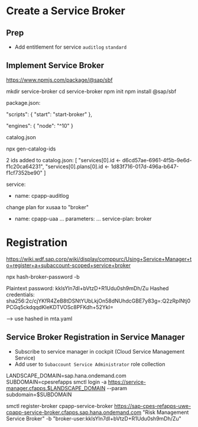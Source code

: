 # Create a Service Broker

## Prep

* Add entitlement for service `auditlog` `standard`

## Implement Service Broker

https://www.npmjs.com/package/@sap/sbf

mkdir service-broker
cd service-broker
npm init
npm install @sap/sbf

package.json:

  "scripts": {
    "start": "start-broker"
  },

  "engines": {
    "node": "^10"
  }

catalog.json


npx gen-catalog-ids

2 ids added to catalog.json: [
  "services[0].id <- d6cd57ae-6961-4f5b-9e6d-f1c20ca64231",
  "services[0].plans[0].id <- 1d83f716-017d-496a-b647-f1cf7352be90"
]

service:
- name: cpapp-auditlog

change plan for xusaa to "broker"

- name: cpapp-uaa
  ...
  parameters:
    ...
    service-plan: broker


# Registration

https://wiki.wdf.sap.corp/wiki/display/comppurc/Using+Service+Manager+to+register+a+subaccount-scoped+service+broker


npx hash-broker-password -b

Plaintext password:
kklsYln7dI+bVtzD+R1Udu0sh9mDh/Zu
Hashed credentials:
sha256:2c/cjYKfR4ZeB8tDSNtYUbLkjOn58dNUhdcGBE7y83g=:Q2zRpINtj0PCGq5ckdqqdKleKDTVOSc8PFKdh+52YkI=

--> use hashed in mta.yaml

## Service Broker Registration in Service Manager

* Subscribe to service manager in cockpit (Cloud Service Management Service)
* Add user to `Subaccount Service Administrator` role collection

LANDSCAPE_DOMAIN=sap.hana.ondemand.com
SUBDOMAIN=cpesrefapps
smctl login -a https://service-manager.cfapps.$LANDSCAPE_DOMAIN --param subdomain=$SUBDOMAIN


smctl register-broker cpapp-service-broker https://sap-cpes-refapps-uwe-cpapp-service-broker.cfapps.sap.hana.ondemand.com "Risk Management Service Broker" -b "broker-user:kklsYln7dI+bVtzD+R1Udu0sh9mDh/Zu"